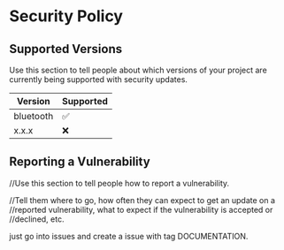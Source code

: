 # Security Policy

## Supported Versions

Use this section to tell people about which versions of your project are
currently being supported with security updates.

| Version     | Supported          |
| ----------- | ------------------ |
| bluetooth   | :white_check_mark: |
| x.x.x       | :x: |

## Reporting a Vulnerability

//Use this section to tell people how to report a vulnerability.

//Tell them where to go, how often they can expect to get an update on a
//reported vulnerability, what to expect if the vulnerability is accepted or
//declined, etc.

just go into issues and create a issue with tag DOCUMENTATION.
